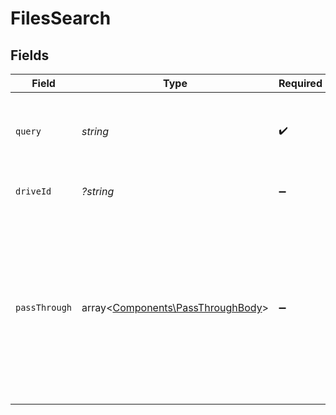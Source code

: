 # FilesSearch


## Fields

| Field                                                                                                                                                   | Type                                                                                                                                                    | Required                                                                                                                                                | Description                                                                                                                                             | Example                                                                                                                                                 |
| ------------------------------------------------------------------------------------------------------------------------------------------------------- | ------------------------------------------------------------------------------------------------------------------------------------------------------- | ------------------------------------------------------------------------------------------------------------------------------------------------------- | ------------------------------------------------------------------------------------------------------------------------------------------------------- | ------------------------------------------------------------------------------------------------------------------------------------------------------- |
| `query`                                                                                                                                                 | *string*                                                                                                                                                | :heavy_check_mark:                                                                                                                                      | The query to search for. May match across multiple fields.                                                                                              | logo jpg                                                                                                                                                |
| `driveId`                                                                                                                                               | *?string*                                                                                                                                               | :heavy_minus_sign:                                                                                                                                      | ID of the drive to filter on                                                                                                                            | 1234                                                                                                                                                    |
| `passThrough`                                                                                                                                           | array<[Components\PassThroughBody](../../Models/Components/PassThroughBody.md)>                                                                         | :heavy_minus_sign:                                                                                                                                      | The pass_through property allows passing service-specific, custom data or structured modifications in request body when creating or updating resources. |                                                                                                                                                         |